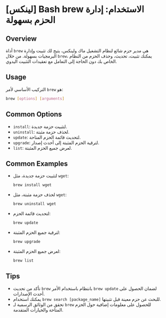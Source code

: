 # [لينكس] Bash brew الاستخدام: إدارة الحزم بسهولة

## Overview
أداة `brew` هي مدير حزم شائع لنظام التشغيل ماك ولينكس، يتيح لك تثبيت وإدارة البرمجيات بسهولة. من خلال `brew`، يمكنك تثبيت، تحديث، وحذف الحزم من النظام الخاص بك دون الحاجة إلى التعامل مع تعقيدات التثبيت اليدوي.

## Usage
التركيب الأساسي لأمر `brew` هو:

```bash
brew [options] [arguments]
```

## Common Options
- `install`: لتثبيت حزمة جديدة.
- `uninstall`: لحذف حزمة مثبتة.
- `update`: لتحديث قائمة الحزم المتاحة.
- `upgrade`: لترقية الحزم المثبتة إلى أحدث إصدار.
- `list`: لعرض جميع الحزم المثبتة.

## Common Examples
- لتثبيت حزمة جديدة، مثل `wget`:
  ```bash
  brew install wget
  ```

- لحذف حزمة مثبتة، مثل `wget`:
  ```bash
  brew uninstall wget
  ```

- لتحديث قائمة الحزم:
  ```bash
  brew update
  ```

- لترقية جميع الحزم المثبتة:
  ```bash
  brew upgrade
  ```

- لعرض جميع الحزم المثبتة:
  ```bash
  brew list
  ```

## Tips
- تأكد من تحديث `brew` بانتظام باستخدام الأمر `brew update` لضمان الحصول على أحدث الإصدارات.
- يمكنك استخدام `brew search [package_name]` للبحث عن حزم معينة قبل تثبيتها.
- تحقق من الوثائق الرسمية لـ `brew` للحصول على معلومات إضافية حول الحزم المتاحة والخيارات المتقدمة.